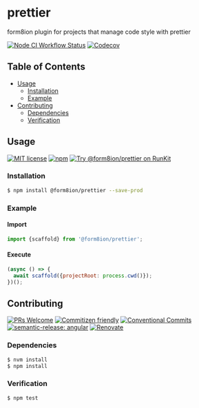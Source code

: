 # prettier

form8ion plugin for projects that manage code style with prettier

<!--status-badges start -->

[![Node CI Workflow Status][github-actions-ci-badge]][github-actions-ci-link]
[![Codecov][coverage-badge]][coverage-link]

<!--status-badges end -->

## Table of Contents

* [Usage](#usage)
  * [Installation](#installation)
  * [Example](#example)
* [Contributing](#contributing)
  * [Dependencies](#dependencies)
  * [Verification](#verification)

## Usage

<!--consumer-badges start -->

[![MIT license][license-badge]][license-link]
[![npm][npm-badge]][npm-link]
[![Try @form8ion/prettier on RunKit][runkit-badge]][runkit-link]

<!--consumer-badges end -->

### Installation

```sh
$ npm install @form8ion/prettier --save-prod
```

### Example

#### Import

```javascript
import {scaffold} from '@form8ion/prettier';
```

#### Execute

```javascript
(async () => {
  await scaffold({projectRoot: process.cwd()});
})();
```

## Contributing

<!--contribution-badges start -->

[![PRs Welcome][PRs-badge]][PRs-link]
[![Commitizen friendly][commitizen-badge]][commitizen-link]
[![Conventional Commits][commit-convention-badge]][commit-convention-link]
[![semantic-release: angular][semantic-release-badge]][semantic-release-link]
[![Renovate][renovate-badge]][renovate-link]

<!--contribution-badges end -->

### Dependencies

```sh
$ nvm install
$ npm install
```

### Verification

```sh
$ npm test
```

[PRs-link]: http://makeapullrequest.com

[PRs-badge]: https://img.shields.io/badge/PRs-welcome-brightgreen.svg

[commitizen-link]: http://commitizen.github.io/cz-cli/

[commitizen-badge]: https://img.shields.io/badge/commitizen-friendly-brightgreen.svg

[commit-convention-link]: https://conventionalcommits.org

[commit-convention-badge]: https://img.shields.io/badge/Conventional%20Commits-1.0.0-yellow.svg

[semantic-release-link]: https://github.com/semantic-release/semantic-release

[semantic-release-badge]: https://img.shields.io/badge/semantic--release-angular-e10079?logo=semantic-release

[renovate-link]: https://renovatebot.com

[renovate-badge]: https://img.shields.io/badge/renovate-enabled-brightgreen.svg?logo=renovatebot

[github-actions-ci-link]: https://github.com/form8ion/prettier/actions?query=workflow%3A%22Node.js+CI%22+branch%3Amaster

[github-actions-ci-badge]: https://github.com/form8ion/prettier/workflows/Node.js%20CI/badge.svg

[coverage-link]: https://codecov.io/github/form8ion/prettier

[coverage-badge]: https://img.shields.io/codecov/c/github/form8ion/prettier?logo=codecov

[license-link]: LICENSE

[license-badge]: https://img.shields.io/github/license/form8ion/prettier.svg

[npm-link]: https://www.npmjs.com/package/@form8ion/prettier

[npm-badge]: https://img.shields.io/npm/v/@form8ion/prettier?logo=npm

[runkit-link]: https://npm.runkit.com/@form8ion/prettier

[runkit-badge]: https://badge.runkitcdn.com/@form8ion/prettier.svg
